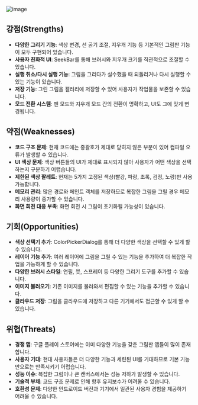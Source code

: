 ![image](https://github.com/user-attachments/assets/76a73609-0149-46f3-bfd1-36c21158cfda)


##


## 강점(Strengths)

- **다양한 그리기 기능**: 색상 변경, 선 굵기 조절, 지우개 기능 등 기본적인 그림판 기능이 모두 구현되어 있습니다.
- **사용자 친화적 UI**: SeekBar를 통해 브러시와 지우개 크기를 직관적으로 조절할 수 있습니다.
- **실행 취소/다시 실행 기능**: 그림을 그리다가 실수했을 때 되돌리거나 다시 실행할 수 있는 기능이 있습니다.
- **저장 기능**: 그린 그림을 갤러리에 저장할 수 있어 사용자가 작업물을 보존할 수 있습니다.
- **모드 전환 시스템**: 펜 모드와 지우개 모드 간의 전환이 명확하고, UI도 그에 맞게 변경됩니다.


## 약점(Weaknesses)

- **코드 구조 문제**: 현재 코드에는 중괄호가 제대로 닫히지 않은 부분이 있어 컴파일 오류가 발생할 수 있습니다.
- **UI 색상 문제**: 색상 버튼들의 UI가 제대로 표시되지 않아 사용자가 어떤 색상을 선택하는지 구분하기 어렵습니다.
- **제한된 색상 팔레트**: 현재는 5가지 고정된 색상(빨강, 파랑, 초록, 검정, 노랑)만 사용 가능합니다.
- **메모리 관리**: 많은 경로와 페인트 객체를 저장하므로 복잡한 그림을 그릴 경우 메모리 사용량이 증가할 수 있습니다.
- **화면 회전 대응 부족**: 화면 회전 시 그림이 초기화될 가능성이 있습니다.


## 기회(Opportunities)

- **색상 선택기 추가**: ColorPickerDialog를 통해 더 다양한 색상을 선택할 수 있게 할 수 있습니다.
- **레이어 기능 추가**: 여러 레이어에 그림을 그릴 수 있는 기능을 추가하여 더 복잡한 작업을 가능하게 할 수 있습니다.
- **다양한 브러시 스타일**: 연필, 붓, 스프레이 등 다양한 그리기 도구를 추가할 수 있습니다.
- **이미지 불러오기**: 기존 이미지를 불러와서 편집할 수 있는 기능을 추가할 수 있습니다.
- **클라우드 저장**: 그림을 클라우드에 저장하고 다른 기기에서도 접근할 수 있게 할 수 있습니다.


## 위협(Threats)

- **경쟁 앱**: 구글 플레이 스토어에는 이미 다양한 기능을 갖춘 그림판 앱들이 많이 존재합니다.
- **사용자 기대**: 현대 사용자들은 더 다양한 기능과 세련된 UI를 기대하므로 기본 기능만으로는 만족시키기 어렵습니다.
- **성능 이슈**: 복잡한 그림이나 큰 캔버스에서는 성능 저하가 발생할 수 있습니다.
- **기술적 부채**: 코드 구조 문제로 인해 향후 유지보수가 어려울 수 있습니다.
- **호환성 문제**: 다양한 안드로이드 버전과 기기에서 일관된 사용자 경험을 제공하기 어려울 수 있습니다.






